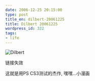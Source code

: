 ```yaml
---
date: 2006-12-25 20:15:00
type: post
title_en: dilbert-20061225
title: Dilbert 20061225
wordpress_id: 322
tags:
- life
---
```


![Dilbert](http://static.zooomr.com/images/564428_599d317f3e.jpg)

链接失效

这就是用PS CS3测试的杰作, 嘿嘿...小漫画
